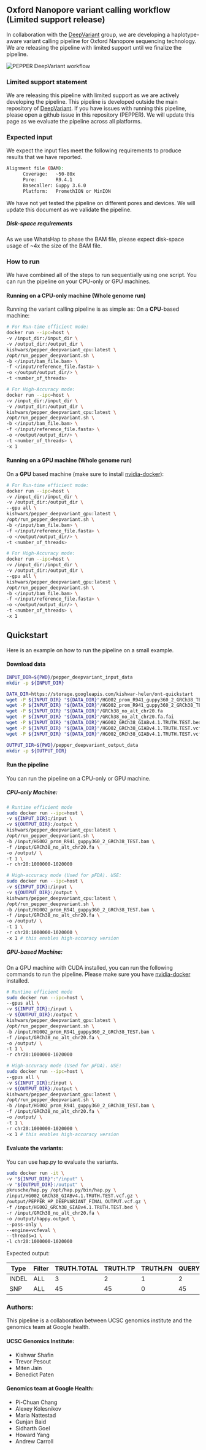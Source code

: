 ## Oxford Nanopore variant calling workflow (Limited support release)
In collaboration with the [DeepVariant](https://github.com/google/deepvariant) group, we are developing a haplotype-aware variant calling pipeline for Oxford Nanopore sequencing technology. We are releasing the pipeline with limited support until we finalize the pipeline.

<img src="../img/PEPPER_DeepVariant.png" alt="PEPPER DeepVariant workflow">


### Limited support statement
We are releasing this pipeline with limited support as we are actively developing the pipeline. This pipeline is developed outside the main repository of [DeepVariant](https://github.com/google/deepvariant). If you have issues with running this pipeline, please open a github issue in this repository (PEPPER). We will update this page as we evaluate the pipeline across all platforms.

### Expected input
We expect the input files meet the following requirements to produce results that we have reported.
```bash
Alignment file (BAM):
      Coverage:   ~50-80x
      Pore:       R9.4.1
      Basecaller: Guppy 3.6.0
      Platform:   PromethION or MinION
```

We have not yet tested the pipeline on different pores and devices. We will update this document as we validate the pipeline.

##### Disk-space requirements
As we use WhatsHap to phase the BAM file, please expect disk-space usage of ~4x the size of the BAM file.

### How to run
We have combined all of the steps to run sequentially using one script. You can run the pipeline on your CPU-only or GPU machines.

#### Running on a CPU-only machine (Whole genome run)
Running the variant calling pipeline is as simple as:
On a **CPU**-based machine:
```bash
# For Run-time efficient mode:
docker run --ipc=host \
-v /input_dir:/input_dir \
-v /output_dir:/output_dir \
kishwars/pepper_deepvariant_cpu:latest \
/opt/run_pepper_deepvariant.sh \
-b </input/bam_file.bam> \
-f </input/reference_file.fasta> \
-o </output/output_dir/> \
-t <number_of_threads>

# For High-Accuracy mode:
docker run --ipc=host \
-v /input_dir:/input_dir \
-v /output_dir:/output_dir \
kishwars/pepper_deepvariant_cpu:latest \
/opt/run_pepper_deepvariant.sh \
-b </input/bam_file.bam> \
-f </input/reference_file.fasta> \
-o </output/output_dir/> \
-t <number_of_threads> \
-x 1
```

#### Running on a GPU machine (Whole genome run)
On a **GPU** based machine (make sure to install [nvidia-docker](https://github.com/NVIDIA/nvidia-docker)):
```bash
# For Run-time efficient mode:
docker run --ipc=host \
-v /input_dir:/input_dir \
-v /output_dir:/output_dir \
--gpu all \
kishwars/pepper_deepvariant_gpu:latest \
/opt/run_pepper_deepvariant.sh \
-b </input/bam_file.bam> \
-f </input/reference_file.fasta> \
-o </output/output_dir/> \
-t <number_of_threads>

# For High-Accuracy mode:
docker run --ipc=host \
-v /input_dir:/input_dir \
-v /output_dir:/output_dir \
--gpu all \
kishwars/pepper_deepvariant_gpu:latest \
/opt/run_pepper_deepvariant.sh \
-b </input/bam_file.bam> \
-f </input/reference_file.fasta> \
-o </output/output_dir/> \
-t <number_of_threads> \
-x 1
```

## Quickstart
Here is an example on how to run the pipeline on a small example.

#### Download data
```bash
INPUT_DIR=${PWD}/pepper_deepvariant_input_data
mkdir -p ${INPUT_DIR}

DATA_DIR=https://storage.googleapis.com/kishwar-helen/ont-quickstart
wget -P ${INPUT_DIR} "${DATA_DIR}"/HG002_prom_R941_guppy360_2_GRCh38_TEST.bam
wget -P ${INPUT_DIR} "${DATA_DIR}"/HG002_prom_R941_guppy360_2_GRCh38_TEST.bam.bai
wget -P ${INPUT_DIR} "${DATA_DIR}"/GRCh38_no_alt_chr20.fa
wget -P ${INPUT_DIR} "${DATA_DIR}"/GRCh38_no_alt_chr20.fa.fai
wget -P ${INPUT_DIR} "${DATA_DIR}"/HG002_GRCh38_GIABv4.1.TRUTH.TEST.bed
wget -P ${INPUT_DIR} "${DATA_DIR}"/HG002_GRCh38_GIABv4.1.TRUTH.TEST.vcf.gz
wget -P ${INPUT_DIR} "${DATA_DIR}"/HG002_GRCh38_GIABv4.1.TRUTH.TEST.vcf.gz.tbi

OUTPUT_DIR=${PWD}/pepper_deepvariant_output_data
mkdir -p ${OUTPUT_DIR}
```

#### Run the pipeline
You can run the pipeline on a CPU-only or GPU machine.

##### CPU-only Machine:
```bash
# Runtime efficient mode
sudo docker run --ipc=host \
-v ${INPUT_DIR}:/input \
-v ${OUTPUT_DIR}:/output \
kishwars/pepper_deepvariant_cpu:latest \
/opt/run_pepper_deepvariant.sh \
-b /input/HG002_prom_R941_guppy360_2_GRCh38_TEST.bam \
-f /input/GRCh38_no_alt_chr20.fa \
-o /output/ \
-t 1 \
-r chr20:1000000-1020000

# High-accuracy mode (Used for pFDA). USE:
sudo docker run --ipc=host \
-v ${INPUT_DIR}:/input \
-v ${OUTPUT_DIR}:/output \
kishwars/pepper_deepvariant_cpu:latest \
/opt/run_pepper_deepvariant.sh \
-b /input/HG002_prom_R941_guppy360_2_GRCh38_TEST.bam \
-f /input/GRCh38_no_alt_chr20.fa \
-o /output/ \
-t 1 \
-r chr20:1000000-1020000 \
-x 1 # this enables high-accuracy version
```

##### GPU-based Machine:
On a GPU machine with CUDA installed, you can run the following commands to run the pipeline. Please make sure you have [nvidia-docker](https://github.com/NVIDIA/nvidia-docker) installed.
```bash
# Runtime efficient mode
sudo docker run --ipc=host \
--gpus all \
-v ${INPUT_DIR}:/input \
-v ${OUTPUT_DIR}:/output \
kishwars/pepper_deepvariant_gpu:latest \
/opt/run_pepper_deepvariant.sh \
-b /input/HG002_prom_R941_guppy360_2_GRCh38_TEST.bam \
-f /input/GRCh38_no_alt_chr20.fa \
-o /output/ \
-t 1 \
-r chr20:1000000-1020000

# High-accuracy mode (Used for pFDA). USE:
sudo docker run --ipc=host \
--gpus all \
-v ${INPUT_DIR}:/input \
-v ${OUTPUT_DIR}:/output \
kishwars/pepper_deepvariant_gpu:latest \
/opt/run_pepper_deepvariant.sh \
-b /input/HG002_prom_R941_guppy360_2_GRCh38_TEST.bam \
-f /input/GRCh38_no_alt_chr20.fa \
-o /output/ \
-t 1 \
-r chr20:1000000-1020000 \
-x 1 # this enables high-accuracy version
```



#### Evaluate the variants:
You can use hap.py to evaluate the variants.
```bash
sudo docker run -it \
-v "${INPUT_DIR}":"/input" \
-v "${OUTPUT_DIR}:/output" \
pkrusche/hap.py /opt/hap.py/bin/hap.py \
/input/HG002_GRCh38_GIABv4.1.TRUTH.TEST.vcf.gz \
/output/PEPPER_HP_DEEPVARIANT_FINAL_OUTPUT.vcf.gz \
-f /input/HG002_GRCh38_GIABv4.1.TRUTH.TEST.bed \
-r /input/GRCh38_no_alt_chr20.fa \
-o /output/happy.output \
--pass-only \
--engine=vcfeval \
--threads=1 \
-l chr20:1000000-1020000
```

Expected output:

| Type  | Filter | TRUTH.TOTAL | TRUTH.TP | TRUTH.FN | QUERY.TOTAL | QUERY.FP | FP.gt | METRIC.Recall | METRIC.Precision | METRIC.F1_Score |
|-------|--------|-------------|----------|----------|-------------|----------|-------|---------------|------------------|-----------------|
| INDEL | ALL    | 3           | 2        | 1        | 2           | 0        | 0     | 0.666667      | 1.0              | 0.8             |
| SNP   | ALL    | 45          | 45       | 0        | 45          | 0        | 0     | 1.0           | 1.0              | 1.0             |

### Authors:
This pipeline is a collaboration between UCSC genomics institute and the genomics team at Google health.

#### UCSC Genomics Institute:
* Kishwar Shafin
* Trevor Pesout
* Miten Jain
* Benedict Paten

#### Genomics team at Google Health:
* Pi-Chuan Chang
* Alexey Kolesnikov
* Maria Nattestad
* Gunjan Baid
* Sidharth Goel
* Howard Yang
* Andrew Carroll
